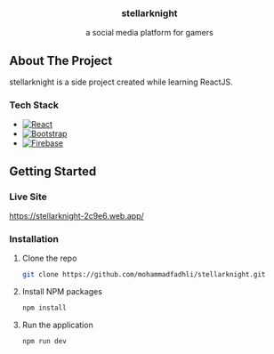 <div align="center">
  <h3 align="center">stellarknight</h3>

  <p align="center">
    a social media platform for gamers
    <br />
  </p>
</div>

<!-- ABOUT THE PROJECT -->
## About The Project

stellarknight is a side project created while learning ReactJS.

### Tech Stack

* [![React][React.js]][React-url]
* [![Bootstrap][Bootstrap.com]][Bootstrap-url]
* [![Firebase][Firebase]][Firebase-url]

<!-- GETTING STARTED -->
## Getting Started

### Live Site

https://stellarknight-2c9e6.web.app/


### Installation

1. Clone the repo
   ```sh
   git clone https://github.com/mohammadfadhli/stellarknight.git
   ```
2. Install NPM packages
   ```sh
   npm install
   ```
3. Run the application
   ```sh
   npm run dev
   ```


<!-- MARKDOWN LINKS & IMAGES -->
<!-- https://www.markdownguide.org/basic-syntax/#reference-style-links -->
[React.js]: https://img.shields.io/badge/React-20232A?style=for-the-badge&logo=react&logoColor=61DAFB
[React-url]: https://reactjs.org/
[Bootstrap.com]: https://img.shields.io/badge/Bootstrap-563D7C?style=for-the-badge&logo=bootstrap&logoColor=white
[Bootstrap-url]: https://getbootstrap.com
[Firebase]: https://img.shields.io/badge/Firebase-039BE5?style=for-the-badge&logo=Firebase&logoColor=white
[Firebase-url]: https://firebase.google.com/